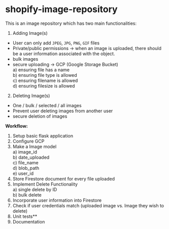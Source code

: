 # shopify-image-repository

This is an image repository which has two main functionalities:
1. Adding Image(s)
  - User can only add `JPEG`, `JPG`, `PNG`, `GIF` files
  - Private/public permissions -> when an image is uploaded, there should be a user information associated with the object.
  - bulk images
  - secure uploading -> GCP (Google Storage Bucket)  
    a) ensuring file has a name  
    b) ensuring file type is allowed  
    c) ensuring filename is allowed  
    d) ensuring filesize is allowed  

2. Deleting Image(s)
  - One / bulk / selected / all images
  - Prevent user deleting images from another user
  - secure deletion of images


**Workflow:**

1. Setup basic flask application
2. Configure GCP
3. Make a Image model  
  a) image_id  
  b) date_uploaded  
  c) file_name  
  d) blob_path  
  e) user_id  
4. Store Firestore document for every file uploaded
5. Implement Delete Functionality  
  a) single delete by ID  
  b) bulk delete  
6. Incorporate user information into Firestore
7. Check if user credentials match (uploaded image vs. Image they wish to delete)
8. Unit tests**
9. Documentation
